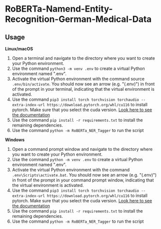 # RoBERTa-Namend-Entity-Recognition-German-Medical-Data
## Usage
**Linux/macOS**
1. Open a terminal and navigate to the directory where you want to create your Python environment.
2. Use the command `python3 -m venv .env` to create a virtual Python environment named ".env".
3. Activate the virtual Python environment with the command source `.env/bin/activate`. You should now see an arrow (e.g. "(.env)") in front of the prompt in your terminal, indicating that the virtual environment is activated.
4. Use the command `pip3 install torch torchvision torchaudio --extra-index-url https://download.pytorch.org/whl/cu116` to install pytorch. Make sure that you select the cuda version. [Look here to see the documentation](https://pytorch.org/)
5. Use the command `pip install -r requirements.txt` to install the remaining dependencies.
6. Use the command `python -m RoBERTa_NER_Tagger` to run the script

**Windows**
1. Open a command prompt window and navigate to the directory where you want to create your Python environment.
2. Use the command `python -m venv .env` to create a virtual Python environment named ".env".
3. Activate the virtual Python environment with the command `.env\Scripts\activate.bat`. You should now see an arrow (e.g. "(.env)") in front of the prompt in your command prompt window, indicating that the virtual environment is activated.
4. Use the command `pip3 install torch torchvision torchaudio --extra-index-url https://download.pytorch.org/whl/cu116` to install pytorch. Make sure that you select the cuda version. [Look here to see the documentation](https://pytorch.org/)
5. Use the command `pip install -r requirements.txt` to install the remaining dependencies.
6. Use the command `python -m RoBERTa_NER_Tagger` to run the script
